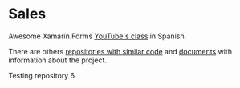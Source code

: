 # Sales
Awesome Xamarin.Forms [YouTube's class](https://www.youtube.com/playlist?list=PLuEZQoW9bRnRnzwx4z1kzoY2Pt2nve6L_) in Spanish.

There are others [repositories with similar code](https://github.com/julianvilla26/SalesFinal/blob/master/SalesFinal) and [documents](https://drive.google.com/drive/folders/1uiz36bnHhW3H2HcHcVnUrlasd-JkpSiq?usp=sharing) with information about the project.

Testing repository 6
